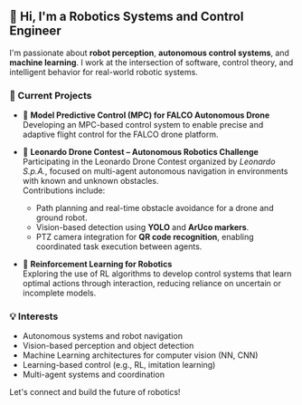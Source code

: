 ## 👋 Hi, I'm a Robotics Systems and Control Engineer

I'm passionate about **robot perception**, **autonomous control systems**, and **machine learning**. I work at the intersection of software, control theory, and intelligent behavior for real-world robotic systems.

### 🚀 Current Projects

- 🔧 **Model Predictive Control (MPC) for FALCO Autonomous Drone**  
  Developing an MPC-based control system to enable precise and adaptive flight control for the FALCO drone platform.

- 🤖 **Leonardo Drone Contest – Autonomous Robotics Challenge**  
  Participating in the Leonardo Drone Contest organized by *Leonardo S.p.A.*, focused on multi-agent autonomous navigation in environments with known and unknown obstacles.  
  Contributions include:
  - Path planning and real-time obstacle avoidance for a drone and ground robot.
  - Vision-based detection using **YOLO** and **ArUco markers**.
  - PTZ camera integration for **QR code recognition**, enabling coordinated task execution between agents.

- 🧠 **Reinforcement Learning for Robotics**  
  Exploring the use of RL algorithms to develop control systems that learn optimal actions through interaction, reducing reliance on uncertain or incomplete models.

### 💡 Interests
- Autonomous systems and robot navigation  
- Vision-based perception and object detection
- Machine Learning architectures for computer vision (NN, CNN)
- Learning-based control (e.g., RL, imitation learning)  
- Multi-agent systems and coordination  

Let's connect and build the future of robotics!
